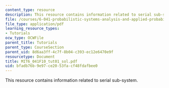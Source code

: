 ```yaml
---
content_type: resource
description: This resource contains information related to serial sub-system.
file: /courses/6-041-probabilistic-systems-analysis-and-applied-probability-fall-2010/bfadb76b9e97ce2053facf48fdafbee0_MIT6_041F10_tut01_sol.pdf
file_type: application/pdf
learning_resource_types:
- Tutorials
ocw_type: OCWFile
parent_title: Tutorials
parent_type: CourseSection
parent_uid: 8d6aa3ff-4c7f-8b04-c393-ec12e6470e9f
resourcetype: Document
title: MIT6_041F10_tut01_sol.pdf
uid: bfadb76b-9e97-ce20-53fa-cf48fdafbee0
---
```

This resource contains information related to serial sub-system.

